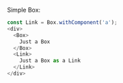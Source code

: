 Simple Box:
``` js
const Link = Box.withComponent('a');
<div>
  <Box>
    Just a Box
  </Box>
  <Link>
    Just a Box as a Link
  </Link>
</div>
```
